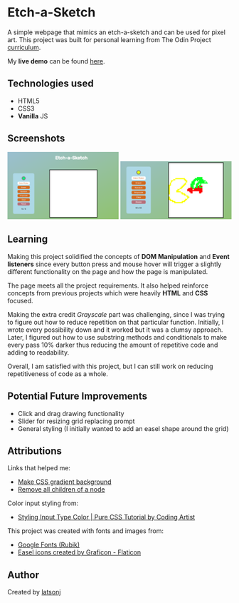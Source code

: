 # Etch-a-Sketch

A simple webpage that mimics an etch-a-sketch and can be used for pixel art. This project was built for personal learning from The Odin Project [curriculum](https://www.theodinproject.com/lessons/foundations-etch-a-sketch).

My **live demo** can be found [here](https://latsonj.github.io/etch-a-sketch/).

## Technologies used

 - HTML5
 - CSS3
 - **Vanilla** JS

## Screenshots

  <img src="./images/READMEdemo1.png" alt="Screenshot of live demo Etch-a-sketch page" width="250px"/>
  <img src="./images/READMEdemo2.png" alt="Screenshot of live demo, Pacman pixel art" width="250px"/>

## Learning

Making this project solidified the concepts of **DOM Manipulation** and **Event listeners** since every button press and mouse hover will trigger a slightly different functionality on the page and how the page is manipulated.

The page meets all the project requirements. It also helped reinforce concepts from previous projects which were heavily **HTML** and **CSS** focused.

Making the extra credit *Grayscale* part was challenging, since I was trying to figure out how to reduce repetition on that particular function. Initially, I wrote every possibility down and it worked but it was a clumsy approach. Later, I figured out how to use substring methods and conditionals to make every pass 10% darker thus reducing the amount of repetitive code and adding to readability.

Overall, I am satisfied with this project, but I can still work on reducing repetitiveness of code as a whole.

## Potential Future Improvements

  - Click and drag drawing functionality
  - Slider for resizing grid replacing prompt
  - General styling (I initially wanted to add an easel shape around the grid)

## Attributions

Links that helped me:

  - [Make CSS gradient background](https://stackoverflow.com/questions/2869212/css3-gradient-background-set-on-body-doesnt-stretch-but-instead-repeats)
  - [Remove all children of a node](https://medium.com/front-end-weekly/remove-all-children-of-the-node-in-javascript-968ad8f120eb)

Color input styling from:

  - [Styling Input Type Color | Pure CSS Tutorial by Coding Artist](https://codingartistweb.com/2021/09/styling-input-type-color-pure-css-tutorial/)

This project was created with fonts and images from:

 - [Google Fonts (Rubik)](https://fonts.google.com/)
 - [Easel icons created by Graficon - Flaticon](https://www.flaticon.com/free-icons/easel)

## Author

Created by [latsonj](https://github.com/latsonj)